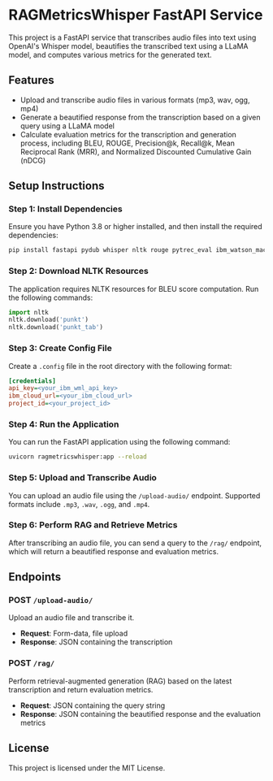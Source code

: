 
# RAGMetricsWhisper FastAPI Service

This project is a FastAPI service that transcribes audio files into text using OpenAI's Whisper model, beautifies the transcribed text using a LLaMA model, and computes various metrics for the generated text.

## Features

- Upload and transcribe audio files in various formats (mp3, wav, ogg, mp4)
- Generate a beautified response from the transcription based on a given query using a LLaMA model
- Calculate evaluation metrics for the transcription and generation process, including BLEU, ROUGE, Precision@k, Recall@k, Mean Reciprocal Rank (MRR), and Normalized Discounted Cumulative Gain (nDCG)

## Setup Instructions

### Step 1: Install Dependencies
Ensure you have Python 3.8 or higher installed, and then install the required dependencies:

```bash
pip install fastapi pydub whisper nltk rouge pytrec_eval ibm_watson_machine_learning uvicorn
```

### Step 2: Download NLTK Resources
The application requires NLTK resources for BLEU score computation. Run the following commands:

```python
import nltk
nltk.download('punkt')
nltk.download('punkt_tab')
```

### Step 3: Create Config File
Create a `.config` file in the root directory with the following format:

```ini
[credentials]
api_key=<your_ibm_wml_api_key>
ibm_cloud_url=<your_ibm_cloud_url>
project_id=<your_project_id>
```

### Step 4: Run the Application
You can run the FastAPI application using the following command:

```bash
uvicorn ragmetricswhisper:app --reload
```

### Step 5: Upload and Transcribe Audio
You can upload an audio file using the `/upload-audio/` endpoint. Supported formats include `.mp3`, `.wav`, `.ogg`, and `.mp4`.

### Step 6: Perform RAG and Retrieve Metrics
After transcribing an audio file, you can send a query to the `/rag/` endpoint, which will return a beautified response and evaluation metrics.

## Endpoints

### POST `/upload-audio/`
Upload an audio file and transcribe it.

- **Request**: Form-data, file upload
- **Response**: JSON containing the transcription

### POST `/rag/`
Perform retrieval-augmented generation (RAG) based on the latest transcription and return evaluation metrics.

- **Request**: JSON containing the query string
- **Response**: JSON containing the beautified response and the evaluation metrics

## License
This project is licensed under the MIT License.
